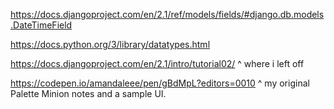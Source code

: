 https://docs.djangoproject.com/en/2.1/ref/models/fields/#django.db.models.DateTimeField


https://docs.python.org/3/library/datatypes.html




https://docs.djangoproject.com/en/2.1/intro/tutorial02/
^ where i left off



https://codepen.io/amandaleee/pen/gBdMpL?editors=0010 
^ my original Palette Minion notes and a sample UI. 
